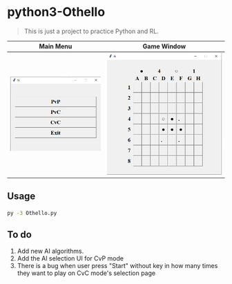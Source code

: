 # python3-Othello
>This is just a project to practice Python and RL.

Main Menu                  |   Game Window            
:-------------------------:|:-------------------------:
![](img/main_menu.png)     | ![](img/game.png)

## Usage

```sh
py -3 Othello.py
```

## To do
1. Add new AI algorithms.
2. Add the AI selection UI for CvP mode
3. There is a bug when user press "Start" without key in how many times they want to play on CvC mode's selection page 